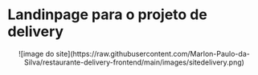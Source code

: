 # Landinpage para o projeto de delivery

<p align=center>![image do site](https://raw.githubusercontent.com/Marlon-Paulo-da-Silva/restaurante-delivery-frontend/main/images/sitedelivery.png)</p>
